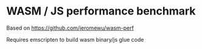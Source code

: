 # WASM / JS performance benchmark

Based on https://github.com/jeromewu/wasm-perf

Requires emscripten to build wasm binary/js glue code
